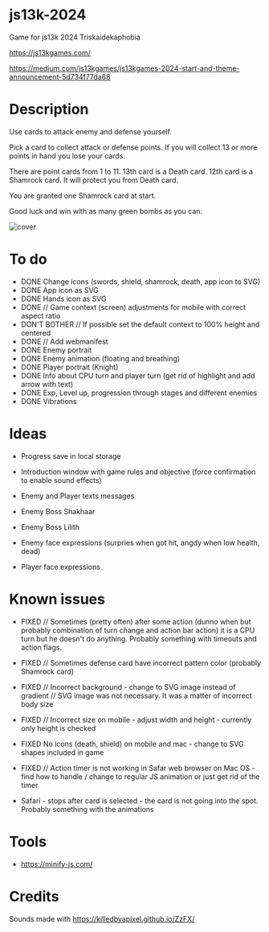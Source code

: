 # js13k-2024
Game for js13k 2024 Triskaidekaphobia

https://js13kgames.com/

https://medium.com/js13kgames/js13kgames-2024-start-and-theme-announcement-5d734f77da68

# Description

Use cards to attack enemy and defense yourself.

Pick a card to collect attack or defense points.
If you will collect 13 or more points in hand you lose your cards.

There are point cards from 1 to 11.
13th card is a Death card.
12th card is a Shamrock card. It will protect you from Death card.

You are granted one Shamrock card at start.

Good luck and win with as many green bombs as you can.

![cover](https://github.com/romualdk/js13k-2024/blob/cd4d36f68f898a5d6ebd381eaa16dd15f6c4607e/media/Cover%20800x500.png?raw=true)

# To do #

* DONE Change icons (swords, shield, shamrock, death, app icon to SVG)
* DONE App icon as SVG
* DONE Hands icon as SVG
* DONE // Game context (screen) adjustments for mobile with correct aspect ratio
* DON'T BOTHER // If possible set the default context to 100% height and centered
* DONE // Add webmanifest
* DONE Enemy portrait
* DONE Enemy animation (floating and breathing)
* DONE Player portrait (Knight)
* DONE Info about CPU turn and player turn (get rid of highlight and add arrow with text)
* DONE Exp, Level up, progression through stages and different enemies
* DONE Vibrations

# Ideas

* Progress save in local storage
* Introduction window with game rules and objective (force confirmation to enable sound effects)

* Enemy and Player texts messages
* Enemy Boss Shakhaar
* Enemy Boss Lilith

* Enemy face expressions (surpries when got hit, angdy when low health, dead)
* Player face expressions

# Known issues #

* FIXED // Sometimes (pretty often) after some action (dunno when but probably combination of turn change and action bar action) it is a CPU turn but he doesn't do anything. Probably something with timeouts and action flags.
* FIXED // Sometimes defense card have incorrect pattern color (probably Shamrock card)

* FIXED // Incorrect background - change to SVG image instead of gradient
// SVG image was not necessary. It was a matter of incorrect body size
* FIXED // Incorrect size on mobile - adjust width and height - currently only height is checked
* FIXED No icons (death, shield) on mobile and mac - change to SVG shapes included in game
* FIXED // Action timer is not working in Safar web browser on Mac OS - find how to handle / change to regular JS animation or just get rid of the timer

* Safari - stops after card is selected - the card is not going into the spot. Probably something with the animations

# Tools #

* https://minify-js.com/

# Credits #

Sounds made with https://killedbyapixel.github.io/ZzFX/
